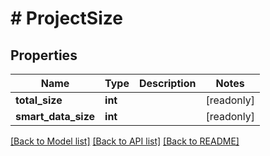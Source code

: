 # # ProjectSize

## Properties

Name | Type | Description | Notes
------------ | ------------- | ------------- | -------------
**total_size** | **int** |  | [readonly]
**smart_data_size** | **int** |  | [readonly]

[[Back to Model list]](../../README.md#models) [[Back to API list]](../../README.md#endpoints) [[Back to README]](../../README.md)
